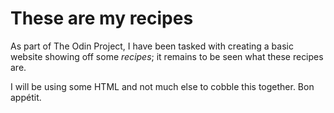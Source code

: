 # These are my recipes
As part of The Odin Project, I have been tasked with creating a basic website showing off some *recipes*; it remains to be seen what these recipes are.

I will be using some HTML and not much else to cobble this together. Bon appétit.